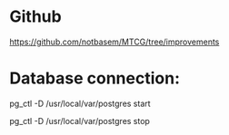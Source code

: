 # Github
https://github.com/notbasem/MTCG/tree/improvements

# Database connection:
pg_ctl -D /usr/local/var/postgres start

pg_ctl -D /usr/local/var/postgres stop